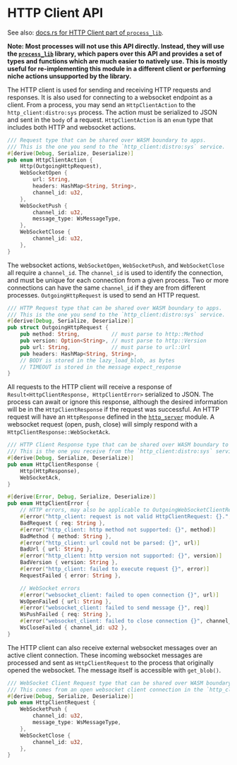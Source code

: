 # HTTP Client API

See also: [docs.rs for HTTP Client part of `process_lib`](https://docs.rs/kinode_process_lib/latest/kinode_process_lib/http/index.html).

**Note: Most processes will not use this API directly. Instead, they will use the [`process_lib`](../process_stdlib/overview.md) library, which papers over this API and provides a set of types and functions which are much easier to natively use. This is mostly useful for re-implementing this module in a different client or performing niche actions unsupported by the library.**

The HTTP client is used for sending and receiving HTTP requests and responses.
It is also used for connecting to a websocket endpoint as a client.
From a process, you may send an `HttpClientAction` to the `http_client:distro:sys` process.
The action must be serialized to JSON and sent in the `body` of a request.
`HttpClientAction` is an `enum` type that includes both HTTP and websocket actions.

```rust
/// Request type that can be shared over WASM boundary to apps.
/// This is the one you send to the `http_client:distro:sys` service.
#[derive(Debug, Serialize, Deserialize)]
pub enum HttpClientAction {
    Http(OutgoingHttpRequest),
    WebSocketOpen {
        url: String,
        headers: HashMap<String, String>,
        channel_id: u32,
    },
    WebSocketPush {
        channel_id: u32,
        message_type: WsMessageType,
    },
    WebSocketClose {
        channel_id: u32,
    },
}
```

The websocket actions, `WebSocketOpen`, `WebSocketPush`, and `WebSocketClose` all require a `channel_id`.
The `channel_id` is used to identify the connection, and must be unique for each connection from a given process.
Two or more connections can have the same `channel_id` if they are from different processes.
`OutgoingHttpRequest` is used to send an HTTP request.

```rust
/// HTTP Request type that can be shared over WASM boundary to apps.
/// This is the one you send to the `http_client:distro:sys` service.
#[derive(Debug, Serialize, Deserialize)]
pub struct OutgoingHttpRequest {
    pub method: String,          // must parse to http::Method
    pub version: Option<String>, // must parse to http::Version
    pub url: String,             // must parse to url::Url
    pub headers: HashMap<String, String>,
    // BODY is stored in the lazy_load_blob, as bytes
    // TIMEOUT is stored in the message expect_response
}
```

All requests to the HTTP client will receive a response of `Result<HttpClientResponse, HttpClientError>` serialized to JSON.
The process can await or ignore this response, although the desired information will be in the `HttpClientResponse` if the request was successful.
An HTTP request will have an `HttpResponse` defined in the [`http_server`](./apis/http_server.md) module.
A websocket request (open, push, close) will simply respond with a `HttpClientResponse::WebSocketAck`.

```rust
/// HTTP Client Response type that can be shared over WASM boundary to apps.
/// This is the one you receive from the `http_client:distro:sys` service.
#[derive(Debug, Serialize, Deserialize)]
pub enum HttpClientResponse {
    Http(HttpResponse),
    WebSocketAck,
}
```

```rust
#[derive(Error, Debug, Serialize, Deserialize)]
pub enum HttpClientError {
    // HTTP errors, may also be applicable to OutgoingWebSocketClientRequest::Open
    #[error("http_client: request is not valid HttpClientRequest: {}.", req)]
    BadRequest { req: String },
    #[error("http_client: http method not supported: {}", method)]
    BadMethod { method: String },
    #[error("http_client: url could not be parsed: {}", url)]
    BadUrl { url: String },
    #[error("http_client: http version not supported: {}", version)]
    BadVersion { version: String },
    #[error("http_client: failed to execute request {}", error)]
    RequestFailed { error: String },

    // WebSocket errors
    #[error("websocket_client: failed to open connection {}", url)]
    WsOpenFailed { url: String },
    #[error("websocket_client: failed to send message {}", req)]
    WsPushFailed { req: String },
    #[error("websocket_client: failed to close connection {}", channel_id)]
    WsCloseFailed { channel_id: u32 },
}
```

The HTTP client can also receive external websocket messages over an active client connection.
These incoming websocket messages are processed and sent as `HttpClientRequest` to the process that originally opened the websocket.
The message itself is accessible with `get_blob()`.

```rust
/// WebSocket Client Request type that can be shared over WASM boundary to apps.
/// This comes from an open websocket client connection in the `http_client:distro:sys` service.
#[derive(Debug, Serialize, Deserialize)]
pub enum HttpClientRequest {
    WebSocketPush {
        channel_id: u32,
        message_type: WsMessageType,
    },
    WebSocketClose {
        channel_id: u32,
    },
}
```
